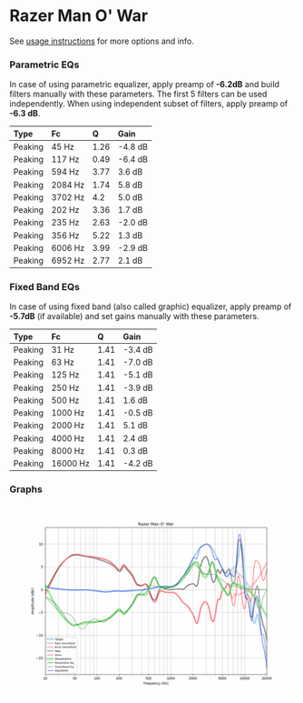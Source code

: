 # Razer Man O' War
See [usage instructions](https://github.com/jaakkopasanen/AutoEq#usage) for more options and info.

### Parametric EQs
In case of using parametric equalizer, apply preamp of **-6.2dB** and build filters manually
with these parameters. The first 5 filters can be used independently.
When using independent subset of filters, apply preamp of **-6.3 dB**.

| Type    | Fc      |    Q | Gain    |
|:--------|:--------|:-----|:--------|
| Peaking | 45 Hz   | 1.26 | -4.8 dB |
| Peaking | 117 Hz  | 0.49 | -6.4 dB |
| Peaking | 594 Hz  | 3.77 | 3.6 dB  |
| Peaking | 2084 Hz | 1.74 | 5.8 dB  |
| Peaking | 3702 Hz | 4.2  | 5.0 dB  |
| Peaking | 202 Hz  | 3.36 | 1.7 dB  |
| Peaking | 235 Hz  | 2.63 | -2.0 dB |
| Peaking | 356 Hz  | 5.22 | 1.3 dB  |
| Peaking | 6006 Hz | 3.99 | -2.9 dB |
| Peaking | 6952 Hz | 2.77 | 2.1 dB  |

### Fixed Band EQs
In case of using fixed band (also called graphic) equalizer, apply preamp of **-5.7dB**
(if available) and set gains manually with these parameters.

| Type    | Fc       |    Q | Gain    |
|:--------|:---------|:-----|:--------|
| Peaking | 31 Hz    | 1.41 | -3.4 dB |
| Peaking | 63 Hz    | 1.41 | -7.0 dB |
| Peaking | 125 Hz   | 1.41 | -5.1 dB |
| Peaking | 250 Hz   | 1.41 | -3.9 dB |
| Peaking | 500 Hz   | 1.41 | 1.6 dB  |
| Peaking | 1000 Hz  | 1.41 | -0.5 dB |
| Peaking | 2000 Hz  | 1.41 | 5.1 dB  |
| Peaking | 4000 Hz  | 1.41 | 2.4 dB  |
| Peaking | 8000 Hz  | 1.41 | 0.3 dB  |
| Peaking | 16000 Hz | 1.41 | -4.2 dB |

### Graphs
![](./Razer%20Man%20O'%20War.png)
